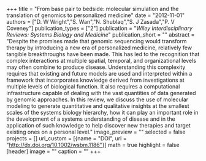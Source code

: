 +++
title = "From base pair to bedside: molecular simulation and the translation of genomics to personalized medicine"
date = "2012-11-01"
authors = ["D. W Wright","S. Wan","N. Shublaq","S. J Zasada","P. V Coveney"]
publication_types = ["2"]
publication = "_Wiley Interdisciplinary Reviews: Systems Biology and Medicine_"
publication_short = ""
abstract = "Despite the promises made that genomic sequencing would transform therapy by introducing a new era of personalized medicine, relatively few tangible breakthroughs have been made. This has led to the recognition that complex interactions at multiple spatial, temporal, and organizational levels may often combine to produce disease. Understanding this complexity requires that existing and future models are used and interpreted within a framework that incorporates knowledge derived from investigations at multiple levels of biological function. It also requires a computational infrastructure capable of dealing with the vast quantities of data generated by genomic approaches. In this review, we discuss the use of molecular modeling to generate quantitative and qualitative insights at the smallest scales of the systems biology hierarchy, how it can play an important role in the development of a systems understanding of disease and in the application of such knowledge to help discover new therapies and target existing ones on a personal level."
image_preview = ""
selected = false
projects = []
url_custom = [{name = "DOI", url = "http://dx.doi.org/10.1002/wsbm.1186"}]
math = true
highlight = false
[header]
image = ""
caption = ""
+++

